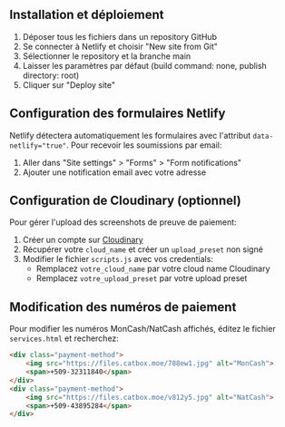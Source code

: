 
## Installation et déploiement

1. Déposer tous les fichiers dans un repository GitHub
2. Se connecter à Netlify et choisir "New site from Git"
3. Sélectionner le repository et la branche main
4. Laisser les paramètres par défaut (build command: none, publish directory: root)
5. Cliquer sur "Deploy site"

## Configuration des formulaires Netlify

Netlify détectera automatiquement les formulaires avec l'attribut `data-netlify="true"`. Pour recevoir les soumissions par email:

1. Aller dans "Site settings" > "Forms" > "Form notifications"
2. Ajouter une notification email avec votre adresse

## Configuration de Cloudinary (optionnel)

Pour gérer l'upload des screenshots de preuve de paiement:

1. Créer un compte sur [Cloudinary](https://cloudinary.com/)
2. Récupérer votre `cloud_name` et créer un `upload_preset` non signé
3. Modifier le fichier `scripts.js` avec vos credentials:
   - Remplacez `votre_cloud_name` par votre cloud name Cloudinary
   - Remplacez `votre_upload_preset` par votre upload preset

## Modification des numéros de paiement

Pour modifier les numéros MonCash/NatCash affichés, éditez le fichier `services.html` et recherchez:

```html
<div class="payment-method">
    <img src="https://files.catbox.moe/788ew1.jpg" alt="MonCash">
    <span>+509-32311840</span>
</div>
<div class="payment-method">
    <img src="https://files.catbox.moe/v812y5.jpg" alt="NatCash">
    <span>+509-43895284</span>
</div>